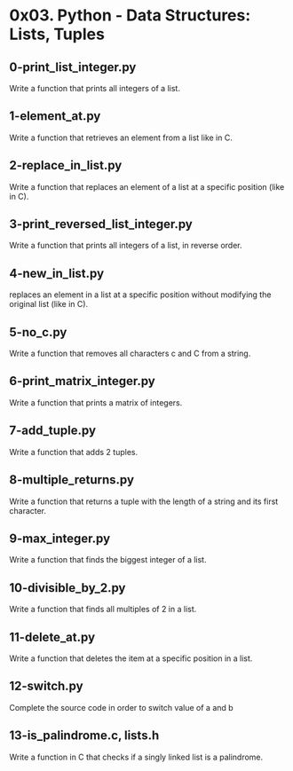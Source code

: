 # 0x03. Python - Data Structures: Lists, Tuples

## 0-print_list_integer.py
Write a function that prints all integers of a list.

## 1-element_at.py
Write a function that retrieves an element from a list like in C.

## 2-replace_in_list.py
Write a function that replaces an element of a list at a specific position (like in C).

## 3-print_reversed_list_integer.py
Write a function that prints all integers of a list, in reverse order.

## 4-new_in_list.py
replaces an element in a list at a specific position without modifying the original list (like in C).

## 5-no_c.py
Write a function that removes all characters c and C from a string.

## 6-print_matrix_integer.py
Write a function that prints a matrix of integers.

## 7-add_tuple.py
Write a function that adds 2 tuples.

## 8-multiple_returns.py
Write a function that returns a tuple with the length of a string and its first character.

## 9-max_integer.py
Write a function that finds the biggest integer of a list.

## 10-divisible_by_2.py
Write a function that finds all multiples of 2 in a list.

## 11-delete_at.py
Write a function that deletes the item at a specific position in a list.

## 12-switch.py
Complete the source code in order to switch value of a and b

## 13-is_palindrome.c, lists.h
Write a function in C that checks if a singly linked list is a palindrome.
